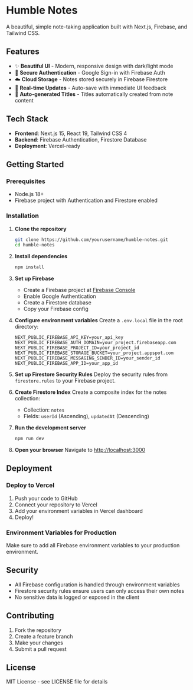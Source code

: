 # Humble Notes

A beautiful, simple note-taking application built with Next.js, Firebase, and Tailwind CSS.

## Features

- ✨ **Beautiful UI** - Modern, responsive design with dark/light mode
- 🔐 **Secure Authentication** - Google Sign-in with Firebase Auth
- ☁️ **Cloud Storage** - Notes stored securely in Firebase Firestore
- 📱 **Real-time Updates** - Auto-save with immediate UI feedback
- 🎨 **Auto-generated Titles** - Titles automatically created from note content

## Tech Stack

- **Frontend**: Next.js 15, React 19, Tailwind CSS 4
- **Backend**: Firebase Authentication, Firestore Database
- **Deployment**: Vercel-ready

## Getting Started

### Prerequisites

- Node.js 18+ 
- Firebase project with Authentication and Firestore enabled

### Installation

1. **Clone the repository**
   ```bash
   git clone https://github.com/yourusername/humble-notes.git
   cd humble-notes
   ```

2. **Install dependencies**
   ```bash
   npm install
   ```

3. **Set up Firebase**
   - Create a Firebase project at [Firebase Console](https://console.firebase.google.com/)
   - Enable Google Authentication
   - Create a Firestore database
   - Copy your Firebase config

4. **Configure environment variables**
   Create a `.env.local` file in the root directory:
   ```env
   NEXT_PUBLIC_FIREBASE_API_KEY=your_api_key
   NEXT_PUBLIC_FIREBASE_AUTH_DOMAIN=your_project.firebaseapp.com
   NEXT_PUBLIC_FIREBASE_PROJECT_ID=your_project_id
   NEXT_PUBLIC_FIREBASE_STORAGE_BUCKET=your_project.appspot.com
   NEXT_PUBLIC_FIREBASE_MESSAGING_SENDER_ID=your_sender_id
   NEXT_PUBLIC_FIREBASE_APP_ID=your_app_id
   ```

5. **Set up Firestore Security Rules**
   Deploy the security rules from `firestore.rules` to your Firebase project.

6. **Create Firestore Index**
   Create a composite index for the notes collection:
   - Collection: `notes`
   - Fields: `userId` (Ascending), `updatedAt` (Descending)

7. **Run the development server**
   ```bash
   npm run dev
   ```

8. **Open your browser**
   Navigate to [http://localhost:3000](http://localhost:3000)

## Deployment

### Deploy to Vercel

1. Push your code to GitHub
2. Connect your repository to Vercel
3. Add your environment variables in Vercel dashboard
4. Deploy!

### Environment Variables for Production

Make sure to add all Firebase environment variables to your production environment.

## Security

- All Firebase configuration is handled through environment variables
- Firestore security rules ensure users can only access their own notes
- No sensitive data is logged or exposed in the client

## Contributing

1. Fork the repository
2. Create a feature branch
3. Make your changes
4. Submit a pull request

## License

MIT License - see LICENSE file for details
